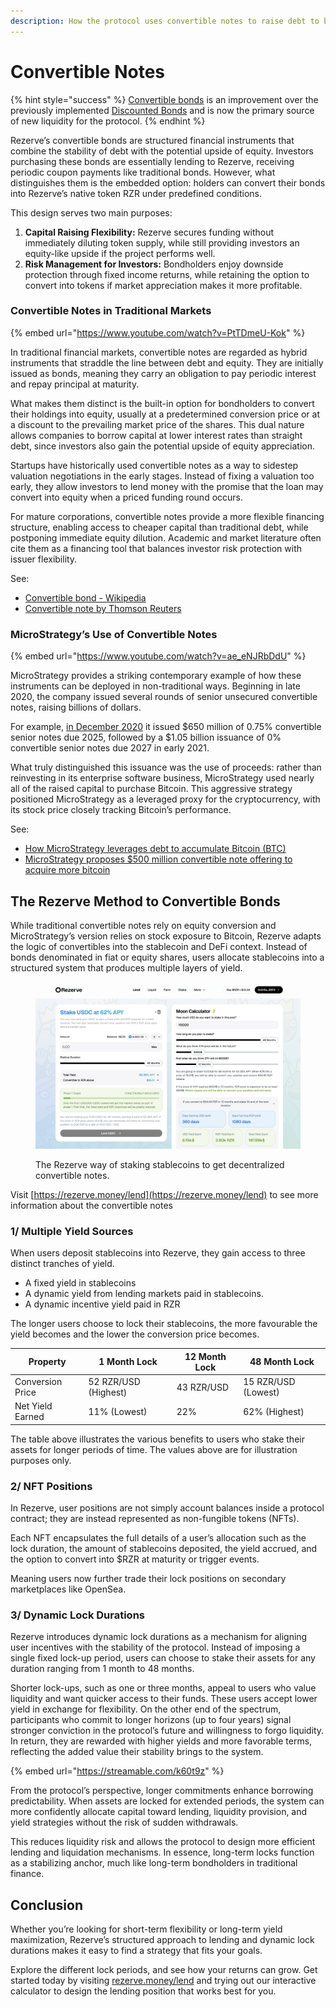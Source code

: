 ```yaml
---
description: How the protocol uses convertible notes to raise debt to buy ETH
---
```


# Convertible Notes

{% hint style="success" %}
[Convertible bonds](https://en.wikipedia.org/wiki/Convertible_bond?) is an improvement over the previously implemented [Discounted Bonds](../bonds.md) and is now the primary source of new liquidity for the protocol.&#x20;
{% endhint %}

Rezerve’s convertible bonds are structured financial instruments that combine the stability of debt with the potential upside of equity. Investors purchasing these bonds are essentially lending to Rezerve, receiving periodic coupon payments like traditional bonds. However, what distinguishes them is the embedded option: holders can convert their bonds into Rezerve’s native token RZR under predefined conditions.

This design serves two main purposes:

1. **Capital Raising Flexibility:** Rezerve secures funding without immediately diluting token supply, while still providing investors an equity-like upside if the project performs well.
2. **Risk Management for Investors:** Bondholders enjoy downside protection through fixed income returns, while retaining the option to convert into tokens if market appreciation makes it more profitable.

### Convertible Notes in Traditional Markets

{% embed url="https://www.youtube.com/watch?v=PtTDmeU-Kok" %}

In traditional financial markets, convertible notes are regarded as hybrid instruments that straddle the line between debt and equity. They are initially issued as bonds, meaning they carry an obligation to pay periodic interest and repay principal at maturity.&#x20;

What makes them distinct is the built-in option for bondholders to convert their holdings into equity, usually at a predetermined conversion price or at a discount to the prevailing market price of the shares. This dual nature allows companies to borrow capital at lower interest rates than straight debt, since investors also gain the potential upside of equity appreciation.

Startups have historically used convertible notes as a way to sidestep valuation negotiations in the early stages. Instead of fixing a valuation too early, they allow investors to lend money with the promise that the loan may convert into equity when a priced funding round occurs.&#x20;

For mature corporations, convertible notes provide a more flexible financing structure, enabling access to cheaper capital than traditional debt, while postponing immediate equity dilution. Academic and market literature often cite them as a financing tool that balances investor risk protection with issuer flexibility.

See:

- [Convertible bond - Wikipedia](https://en.wikipedia.org/wiki/Convertible_bond?)
- [Convertible note by Thomson Reuters](https://legal.thomsonreuters.com/blog/convertible-note-legal-glossary/)

### MicroStrategy’s Use of Convertible Notes

{% embed url="https://www.youtube.com/watch?v=ae_eNJRbDdU" %}

MicroStrategy provides a striking contemporary example of how these instruments can be deployed in non-traditional ways. Beginning in late 2020, the company issued several rounds of senior unsecured convertible notes, raising billions of dollars.&#x20;

For example, [in December 2020](https://www.sec.gov/Archives/edgar/data/1050446/000119312521020760/d92691dex991.htm?) it issued $650 million of 0.75% convertible senior notes due 2025, followed by a $1.05 billion issuance of 0% convertible senior notes due 2027 in early 2021.&#x20;

What truly distinguished this issuance was the use of proceeds: rather than reinvesting in its enterprise software business, MicroStrategy used nearly all of the raised capital to purchase Bitcoin. This aggressive strategy positioned MicroStrategy as a leveraged proxy for the cryptocurrency, with its stock price closely tracking Bitcoin’s performance.

See:

- [How MicroStrategy leverages debt to accumulate Bitcoin (BTC)](https://cointelegraph.com/learn/articles/how-microstrategy-leverages-debt-to-accumulate-bitcoin?)
- [MicroStrategy proposes $500 million convertible note offering to acquire more bitcoin](https://www.theblock.co/post/299943/microstrategy-proposes-500-million-convertible-note-offering-to-acquire-more-bitcoin?)

## The Rezerve Method to Convertible Bonds

While traditional convertible notes rely on equity conversion and MicroStrategy’s version relies on stock exposure to Bitcoin, Rezerve adapts the logic of convertibles into the stablecoin and DeFi context. Instead of bonds denominated in fiat or equity shares, users allocate stablecoins into a structured system that produces multiple layers of yield.&#x20;

<figure><img src="../../.gitbook/assets/image (13).png" alt=""><figcaption><p>The Rezerve way of staking stablecoins to get decentralized convertible notes.</p></figcaption></figure>

Visit [https://rezerve.money/lend](https://rezerve.money/lend) to see more information about the convertible notes

### 1/ Multiple Yield Sources

When users deposit stablecoins into Rezerve, they gain access to three distinct tranches of yield.&#x20;

- A fixed yield in stablecoins
- A dynamic yield from lending markets paid in stablecoins.
- A dynamic incentive yield paid in RZR

The longer users choose to lock their stablecoins, the more favourable the yield becomes and the lower the conversion price becomes.

| Property         | 1 Month Lock         | 12 Month Lock | 48 Month Lock       |
| ---------------- | -------------------- | ------------- | ------------------- |
| Conversion Price | 52 RZR/USD (Highest) | 43 RZR/USD    | 15 RZR/USD (Lowest) |
| Net Yield Earned | 11% (Lowest)         | 22%           | 62% (Highest)       |

The table above illustrates the various benefits to users who stake their assets for longer periods of time. The values above are for illustration purposes only.

### 2/ NFT Positions

In Rezerve, user positions are not simply account balances inside a protocol contract; they are instead represented as non-fungible tokens (NFTs).&#x20;

Each NFT encapsulates the full details of a user’s allocation such as the lock duration, the amount of stablecoins deposited, the yield accrued, and the option to convert into $RZR at maturity or trigger events.

Meaning users now further trade their lock positions on secondary marketplaces like OpenSea.

### 3/ Dynamic Lock Durations

Rezerve introduces dynamic lock durations as a mechanism for aligning user incentives with the stability of the protocol. Instead of imposing a single fixed lock-up period, users can choose to stake their assets for any duration ranging from 1 month to 48 months.&#x20;

Shorter lock-ups, such as one or three months, appeal to users who value liquidity and want quicker access to their funds. These users accept lower yield in exchange for flexibility. On the other end of the spectrum, participants who commit to longer horizons (up to four years) signal stronger conviction in the protocol’s future and willingness to forgo liquidity. In return, they are rewarded with higher yields and more favorable terms, reflecting the added value their stability brings to the system.

{% embed url="https://streamable.com/k60t9z" %}

From the protocol’s perspective, longer commitments enhance borrowing predictability. When assets are locked for extended periods, the system can more confidently allocate capital toward lending, liquidity provision, and yield strategies without the risk of sudden withdrawals.&#x20;

This reduces liquidity risk and allows the protocol to design more efficient lending and liquidation mechanisms. In essence, long-term locks function as a stabilizing anchor, much like long-term bondholders in traditional finance.

## Conclusion

Whether you’re looking for short-term flexibility or long-term yield maximization, Rezerve’s structured approach to lending and dynamic lock durations makes it easy to find a strategy that fits your goals.&#x20;

Explore the different lock periods, and see how your returns can grow. Get started today by visiting [rezerve.money/lend](https://rezerve.money/lend) and trying out our interactive calculator to design the lending position that works best for you.
